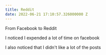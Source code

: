```yaml
---
title: Reddit
date: 2022-06-21 17:10:57.326000000 Z
---
```


From Facebook to Reddit

I noticed I expended a lot of time on facebook 

I also noticed that I didn't like a lot of the posts